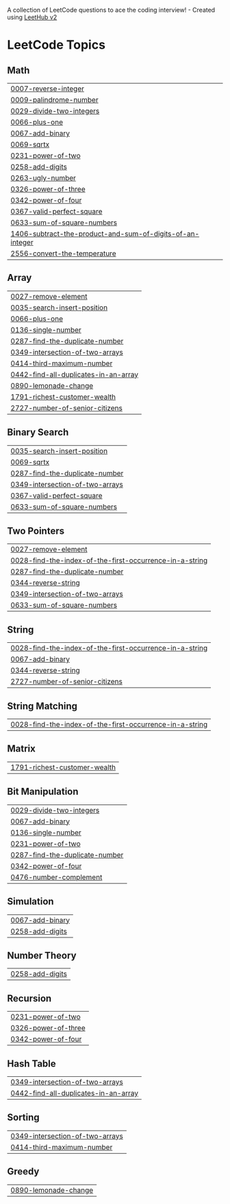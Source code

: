 A collection of LeetCode questions to ace the coding interview! - Created using [LeetHub v2](https://github.com/arunbhardwaj/LeetHub-2.0)
<!---LeetCode Topics Start-->
# LeetCode Topics
## Math
|  |
| ------- |
| [0007-reverse-integer](https://github.com/AryanG211/Leetcode/tree/master/0007-reverse-integer) |
| [0009-palindrome-number](https://github.com/AryanG211/Leetcode/tree/master/0009-palindrome-number) |
| [0029-divide-two-integers](https://github.com/AryanG211/Leetcode/tree/master/0029-divide-two-integers) |
| [0066-plus-one](https://github.com/AryanG211/Leetcode/tree/master/0066-plus-one) |
| [0067-add-binary](https://github.com/AryanG211/Leetcode/tree/master/0067-add-binary) |
| [0069-sqrtx](https://github.com/AryanG211/Leetcode/tree/master/0069-sqrtx) |
| [0231-power-of-two](https://github.com/AryanG211/Leetcode/tree/master/0231-power-of-two) |
| [0258-add-digits](https://github.com/AryanG211/Leetcode/tree/master/0258-add-digits) |
| [0263-ugly-number](https://github.com/AryanG211/Leetcode/tree/master/0263-ugly-number) |
| [0326-power-of-three](https://github.com/AryanG211/Leetcode/tree/master/0326-power-of-three) |
| [0342-power-of-four](https://github.com/AryanG211/Leetcode/tree/master/0342-power-of-four) |
| [0367-valid-perfect-square](https://github.com/AryanG211/Leetcode/tree/master/0367-valid-perfect-square) |
| [0633-sum-of-square-numbers](https://github.com/AryanG211/Leetcode/tree/master/0633-sum-of-square-numbers) |
| [1406-subtract-the-product-and-sum-of-digits-of-an-integer](https://github.com/AryanG211/Leetcode/tree/master/1406-subtract-the-product-and-sum-of-digits-of-an-integer) |
| [2556-convert-the-temperature](https://github.com/AryanG211/Leetcode/tree/master/2556-convert-the-temperature) |
## Array
|  |
| ------- |
| [0027-remove-element](https://github.com/AryanG211/Leetcode/tree/master/0027-remove-element) |
| [0035-search-insert-position](https://github.com/AryanG211/Leetcode/tree/master/0035-search-insert-position) |
| [0066-plus-one](https://github.com/AryanG211/Leetcode/tree/master/0066-plus-one) |
| [0136-single-number](https://github.com/AryanG211/Leetcode/tree/master/0136-single-number) |
| [0287-find-the-duplicate-number](https://github.com/AryanG211/Leetcode/tree/master/0287-find-the-duplicate-number) |
| [0349-intersection-of-two-arrays](https://github.com/AryanG211/Leetcode/tree/master/0349-intersection-of-two-arrays) |
| [0414-third-maximum-number](https://github.com/AryanG211/Leetcode/tree/master/0414-third-maximum-number) |
| [0442-find-all-duplicates-in-an-array](https://github.com/AryanG211/Leetcode/tree/master/0442-find-all-duplicates-in-an-array) |
| [0890-lemonade-change](https://github.com/AryanG211/Leetcode/tree/master/0890-lemonade-change) |
| [1791-richest-customer-wealth](https://github.com/AryanG211/Leetcode/tree/master/1791-richest-customer-wealth) |
| [2727-number-of-senior-citizens](https://github.com/AryanG211/Leetcode/tree/master/2727-number-of-senior-citizens) |
## Binary Search
|  |
| ------- |
| [0035-search-insert-position](https://github.com/AryanG211/Leetcode/tree/master/0035-search-insert-position) |
| [0069-sqrtx](https://github.com/AryanG211/Leetcode/tree/master/0069-sqrtx) |
| [0287-find-the-duplicate-number](https://github.com/AryanG211/Leetcode/tree/master/0287-find-the-duplicate-number) |
| [0349-intersection-of-two-arrays](https://github.com/AryanG211/Leetcode/tree/master/0349-intersection-of-two-arrays) |
| [0367-valid-perfect-square](https://github.com/AryanG211/Leetcode/tree/master/0367-valid-perfect-square) |
| [0633-sum-of-square-numbers](https://github.com/AryanG211/Leetcode/tree/master/0633-sum-of-square-numbers) |
## Two Pointers
|  |
| ------- |
| [0027-remove-element](https://github.com/AryanG211/Leetcode/tree/master/0027-remove-element) |
| [0028-find-the-index-of-the-first-occurrence-in-a-string](https://github.com/AryanG211/Leetcode/tree/master/0028-find-the-index-of-the-first-occurrence-in-a-string) |
| [0287-find-the-duplicate-number](https://github.com/AryanG211/Leetcode/tree/master/0287-find-the-duplicate-number) |
| [0344-reverse-string](https://github.com/AryanG211/Leetcode/tree/master/0344-reverse-string) |
| [0349-intersection-of-two-arrays](https://github.com/AryanG211/Leetcode/tree/master/0349-intersection-of-two-arrays) |
| [0633-sum-of-square-numbers](https://github.com/AryanG211/Leetcode/tree/master/0633-sum-of-square-numbers) |
## String
|  |
| ------- |
| [0028-find-the-index-of-the-first-occurrence-in-a-string](https://github.com/AryanG211/Leetcode/tree/master/0028-find-the-index-of-the-first-occurrence-in-a-string) |
| [0067-add-binary](https://github.com/AryanG211/Leetcode/tree/master/0067-add-binary) |
| [0344-reverse-string](https://github.com/AryanG211/Leetcode/tree/master/0344-reverse-string) |
| [2727-number-of-senior-citizens](https://github.com/AryanG211/Leetcode/tree/master/2727-number-of-senior-citizens) |
## String Matching
|  |
| ------- |
| [0028-find-the-index-of-the-first-occurrence-in-a-string](https://github.com/AryanG211/Leetcode/tree/master/0028-find-the-index-of-the-first-occurrence-in-a-string) |
## Matrix
|  |
| ------- |
| [1791-richest-customer-wealth](https://github.com/AryanG211/Leetcode/tree/master/1791-richest-customer-wealth) |
## Bit Manipulation
|  |
| ------- |
| [0029-divide-two-integers](https://github.com/AryanG211/Leetcode/tree/master/0029-divide-two-integers) |
| [0067-add-binary](https://github.com/AryanG211/Leetcode/tree/master/0067-add-binary) |
| [0136-single-number](https://github.com/AryanG211/Leetcode/tree/master/0136-single-number) |
| [0231-power-of-two](https://github.com/AryanG211/Leetcode/tree/master/0231-power-of-two) |
| [0287-find-the-duplicate-number](https://github.com/AryanG211/Leetcode/tree/master/0287-find-the-duplicate-number) |
| [0342-power-of-four](https://github.com/AryanG211/Leetcode/tree/master/0342-power-of-four) |
| [0476-number-complement](https://github.com/AryanG211/Leetcode/tree/master/0476-number-complement) |
## Simulation
|  |
| ------- |
| [0067-add-binary](https://github.com/AryanG211/Leetcode/tree/master/0067-add-binary) |
| [0258-add-digits](https://github.com/AryanG211/Leetcode/tree/master/0258-add-digits) |
## Number Theory
|  |
| ------- |
| [0258-add-digits](https://github.com/AryanG211/Leetcode/tree/master/0258-add-digits) |
## Recursion
|  |
| ------- |
| [0231-power-of-two](https://github.com/AryanG211/Leetcode/tree/master/0231-power-of-two) |
| [0326-power-of-three](https://github.com/AryanG211/Leetcode/tree/master/0326-power-of-three) |
| [0342-power-of-four](https://github.com/AryanG211/Leetcode/tree/master/0342-power-of-four) |
## Hash Table
|  |
| ------- |
| [0349-intersection-of-two-arrays](https://github.com/AryanG211/Leetcode/tree/master/0349-intersection-of-two-arrays) |
| [0442-find-all-duplicates-in-an-array](https://github.com/AryanG211/Leetcode/tree/master/0442-find-all-duplicates-in-an-array) |
## Sorting
|  |
| ------- |
| [0349-intersection-of-two-arrays](https://github.com/AryanG211/Leetcode/tree/master/0349-intersection-of-two-arrays) |
| [0414-third-maximum-number](https://github.com/AryanG211/Leetcode/tree/master/0414-third-maximum-number) |
## Greedy
|  |
| ------- |
| [0890-lemonade-change](https://github.com/AryanG211/Leetcode/tree/master/0890-lemonade-change) |
<!---LeetCode Topics End-->